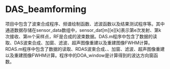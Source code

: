 # DAS_beamforming
项目中包含了波束合成程序、频谱绘制函数、滤波函数以及结果测试程序等。其中通道数据存储在sensor_data数组中，sensor_dat[m][e][k]表示第e次发射、第k次接收、第m个采样点，RF是合成的波束数据。DAS.m程序中包含了数据的读取、DAS波束合成、加窗、滤波、超声图像重建以及重建图像FWHM计算。RDAS.m程序中包含了数据的读取、RDAS波束合成、、加窗、滤波、超声图像重建以及重建图像FWHM计算。程序中的DOA_window是计算得到的波达方向窗函数。
